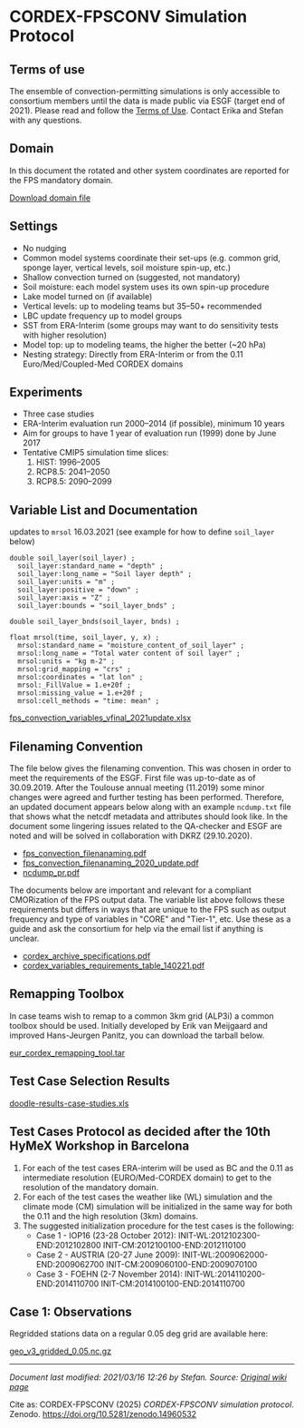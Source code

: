# CORDEX-FPSCONV Simulation Protocol

## Terms of use

The ensemble of convection-permitting simulations is only accessible to consortium members until the data is made public via ESGF (target end of 2021).
Please read and follow the [Terms of Use](https://www.hymex.org/cordexfps-convection/wiki/lib/exe/fetch.php?media=fps_convection_terms_of_use.pdf).
Contact Erika and Stefan with any questions.

## Domain

In this document the rotated and other system coordinates are reported for the FPS mandatory domain.

[Download domain file](https://www.hymex.org/cordexfps-convection/wiki/lib/exe/fetch.php?media=fps_mandatory_model_domain_v02_20161206.pdf)

## Settings

- No nudging
- Common model systems coordinate their set-ups (e.g. common grid, sponge layer, vertical levels, soil moisture spin-up, etc.)
- Shallow convection turned on (suggested, not mandatory)
- Soil moisture: each model system uses its own spin-up procedure
- Lake model turned on (if available)
- Vertical levels: up to modeling teams but 35–50+ recommended
- LBC update frequency up to model groups
- SST from ERA-Interim (some groups may want to do sensitivity tests with higher resolution)
- Model top: up to modeling teams, the higher the better (~20 hPa)
- Nesting strategy: Directly from ERA-Interim or from the 0.11 Euro/Med/Coupled-Med CORDEX domains

## Experiments

- Three case studies
- ERA-Interim evaluation run 2000–2014 (if possible), minimum 10 years
- Aim for groups to have 1 year of evaluation run (1999) done by June 2017
- Tentative CMIP5 simulation time slices:
  1. HIST: 1996–2005  
  2. RCP8.5: 2041–2050  
  3. RCP8.5: 2090–2099

## Variable List and Documentation

updates to `mrsol` 16.03.2021 (see example for how to define `soil_layer` below)

```
double soil_layer(soil_layer) ;
  soil_layer:standard_name = "depth" ;
  soil_layer:long_name = "Soil layer depth" ;
  soil_layer:units = "m" ;
  soil_layer:positive = "down" ;
  soil_layer:axis = "Z" ;
  soil_layer:bounds = "soil_layer_bnds" ;

double soil_layer_bnds(soil_layer, bnds) ;

float mrsol(time, soil_layer, y, x) ;
  mrsol:standard_name = "moisture_content_of_soil_layer" ;
  mrsol:long_name = "Total water content of soil layer" ;
  mrsol:units = "kg m-2" ;
  mrsol:grid_mapping = "crs" ;
  mrsol:coordinates = "lat lon" ;
  mrsol:_FillValue = 1.e+20f ;
  mrsol:missing_value = 1.e+20f ;
  mrsol:cell_methods = "time: mean" ;
```

[fps_convection_variables_vfinal_2021update.xlsx](https://www.hymex.org/cordexfps-convection/wiki/lib/exe/fetch.php?media=fps_convection_variables_vfinal_2021update.xlsx)

## Filenaming Convention

The file below gives the filenaming convention.
This was chosen in order to meet the requirements of the ESGF.
First file was up-to-date as of 30.09.2019.
After the Toulouse annual meeting (11.2019) some minor changes were agreed and further testing has been performed. 
Therefore, an updated document appears below along with an example `ncdump.txt` file that shows what the netcdf metadata and attributes should look like.
In the document some lingering issues related to the QA-checker and ESGF are noted and will be solved in collaboration with DKRZ (29.10.2020).

- [fps_convection_filenanaming.pdf](https://www.hymex.org/cordexfps-convection/wiki/lib/exe/fetch.php?media=fps_convection_filenanaming.pdf)
- [fps_convection_filenanaming_2020_update.pdf](https://www.hymex.org/cordexfps-convection/wiki/lib/exe/fetch.php?media=fps_convection_filenanaming_2020_update.pdf)
- [ncdump_pr.pdf](https://www.hymex.org/cordexfps-convection/wiki/lib/exe/fetch.php?media=ncdump_pr.pdf)

The documents below are important and relevant for a compliant CMORization of the FPS output data.
The variable list above follows these requirements but differs in ways that are unique to the FPS such as output frequency and type of variables in "CORE" and "Tier-1", etc.
Use these as a guide and ask the consortium for help via the email list if anything is unclear.

- [cordex_archive_specifications.pdf](https://www.hymex.org/cordexfps-convection/wiki/lib/exe/fetch.php?media=cordex_archive_specifications.pdf)
- [cordex_variables_requirements_table_140221.pdf](https://www.hymex.org/cordexfps-convection/wiki/lib/exe/fetch.php?media=cordex_variables_requirements_table_140221.pdf)

## Remapping Toolbox

In case teams wish to remap to a common 3km grid (ALP3i) a common toolbox should be used.
Initially developed by Erik van Meijgaard and improved Hans-Jeurgen Panitz, you can download the tarball below.

[eur_cordex_remapping_tool.tar](https://www.hymex.org/cordexfps-convection/wiki/lib/exe/fetch.php?media=eur_cordex_remapping_tool.tar)

## Test Case Selection Results

[doodle-results-case-studies.xls](https://www.hymex.org/cordexfps-convection/wiki/lib/exe/fetch.php?media=doodle-results-case-studies.xls)

## Test Cases Protocol as decided after the 10th HyMeX Workshop in Barcelona

 1. For each of the test cases ERA-interim will be used as BC and the 0.11 as intermediate resolution (EURO/Med-CORDEX domain) to get to the resolution of the mandatory domain.
 2. For each of the test cases the weather like (WL) simulation and the climate mode (CM) simulation will be
initialized in the same way for both the 0.11 and the high resolution (3km) domains.
 3. The suggested initialization procedure for the test cases is the following:
    * Case 1 - IOP16 (23-28 October 2012): INIT-WL:2012102300-END:2012102800 INIT-CM:2012100100-END:2012110100
    * Case 2 - AUSTRIA (20-27 June 2009): INIT-WL:2009062000-END:2009062700 INIT-CM:2009060100-END:2009070100
    * Case 3 - FOEHN (2-7 November 2014): INIT-WL:2014110200-END:2014110700 INIT-CM:2014100100-END:2014110700

## Case 1: Observations

Regridded stations data on a regular 0.05 deg grid are available here:

[geo_v3_gridded_0.05.nc.gz](https://www.hymex.org/cordexfps-convection/wiki/lib/exe/fetch.php?media=geo_v3_gridded_0.05.nc.gz)

---
*Document last modified: 2021/03/16 12:26 by Stefan. Source: [Original wiki page](https://www.hymex.org/cordexfps-convection/wiki/doku.php?id=protocol)*

Cite as: CORDEX-FPSCONV (2025) _CORDEX-FPSCONV simulation protocol_. Zenodo. https://doi.org/10.5281/zenodo.14960532

